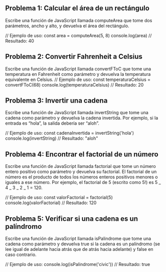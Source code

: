 ## Problema 1: Calcular el área de un rectángulo

Escribe una función de JavaScript llamada computeArea que tome dos parámetros, ancho y alto, y devuelva el área del rectángulo.

// Ejemplo de uso:
const area = computeArea(5, 8)
console.log(area) // Resultado: 40

## Problema 2: Convertir Fahrenheit a Celsius

Escribe una función de JavaScript llamada convertFToC que tome una temperatura en Fahrenheit como parámetro y devuelva la temperatura equivalente en Celsius.
// Ejemplo de uso:
const temperaturaCelsius = convertFToC(68)
console.log(temperaturaCelsius) // Resultado: 20

## Problema 3: Invertir una cadena

Escribe una función de JavaScript llamada invertString que tome una cadena como parámetro y devuelva la cadena invertida. Por ejemplo, si la entrada es “hola”, la salida debería ser “aloh”.

// Ejemplo de uso:
const cadenaInvertida = invertString('hola')
console.log(invertString) // Resultado: "aloh"

## Problema 4: Encontrar el factorial de un número

Escribe una función de JavaScript llamada factorial que tome un número entero positivo como parámetro y devuelva su factorial. El factorial de un número es el producto de todos los números enteros positivos menores o iguales a ese número. Por ejemplo, el factorial de 5 (escrito como 5!) es 5 _ 4 _ 3 _ 2 _ 1 = 120.

// Ejemplo de uso:
const valorFactorial = factorial(5)
console.log(valorFactorial) // Resultado: 120

## Problema 5: Verificar si una cadena es un palíndromo

Escribe una función de JavaScript llamada isPalindrome que tome una cadena como parámetro y devuelva true si la cadena es un palíndromo (se lee igual de adelante hacia atrás que de atrás hacia adelante) y false en caso contrario.

// Ejemplo de uso:
console.log(isPalindrome('civic')) // Resultado: true
